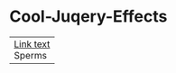 Cool-Juqery-Effects
===================
<table style="width:100%">
<tr>
  <td>
  <a href="http://htmlpreview.github.io/?https://github.com/sth0728/Cool-Juqery-Effects/blob/master/sperms/sperms_sample.html">Link text</a><br>
  Sperms
  </td>
</tr>
</table>
